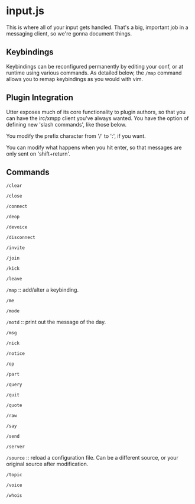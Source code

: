 # input.js

This is where all of your input gets handled. That's a big, important job in a messaging client, so we're gonna document things.

## Keybindings

Keybindings can be reconfigured permanently by editing your conf, or at runtime using various commands. As detailed below, the `/map` command allows you to remap keybindings as you would with vim.

## Plugin Integration

Utter exposes much of its core functionality to plugin authors, so that you can have the irc/xmpp client you've always wanted. You have the option of defining new 'slash commands', like those below.

You modify the prefix character from '/' to ':', if you want.

You can modify what happens when you hit enter, so that messages are only sent on 'shift+return'.

## Commands

`/clear`

`/close`

`/connect`

`/deop`

`/devoice`

`/disconnect`

`/invite`

`/join`

`/kick`

`/leave`

`/map` :: add/alter a keybinding.

`/me`

`/mode`

`/motd` :: print out the message of the day.

`/msg`

`/nick`

`/notice`

`/op`

`/part`

`/query`

`/quit`

`/quote`

`/raw`

`/say`

`/send`

`/server`

`/source` :: reload a configuration file. Can be a different source, or your original source after modification.

`/topic`

`/voice`

`/whois`
